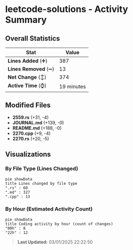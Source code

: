 # leetcode-solutions - Activity Summary 

## Overall Statistics

| Stat                   | Value                                                             |
| ---------------------- | ----------------------------------------------------------------- |
| **Lines Added** (➕)   | 387                                          |
| **Lines Removed** (➖) | 13                                        |
| **Net Change** (↕)    | 374                |
| **Active Time** (⌚)   | 19 minutes |


## Modified Files
- **2559.rs** (+31, -4)
- **JOURNAL.md** (+139, -0)
- **README.md** (+188, -0)
- **2270.cpp** (+9, -4)
- **2270.rs** (+20, -5)

## Visualizations

### By File Type (Lines Changed)

```mermaid
pie showData
title Lines changed by file type
".rs" : 60
".md" : 327
".cpp" : 13
```

### By Hour (Estimated Activity Count)

```mermaid
pie showData
title Coding activity by hour (count of changes)
"00h" : 8
"22h" : 12
```


> **Last Updated:** 03/01/2025 22:22:50